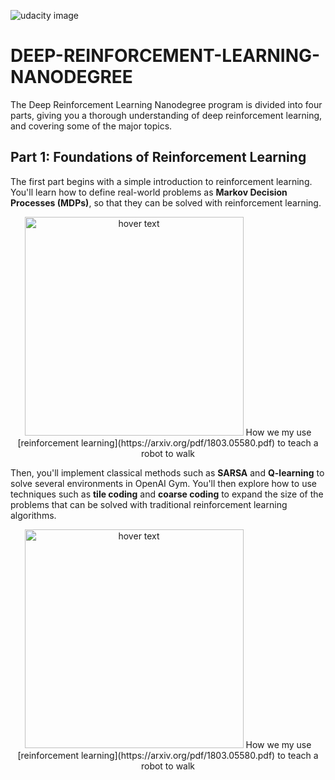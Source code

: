 
![udacity image](https://i2.wp.com/blog.udacity.com/wp-content/uploads/2019/03/480-white.png?fit=1220%2C480&ssl=1)
# DEEP-REINFORCEMENT-LEARNING-NANODEGREE 

The Deep Reinforcement Learning Nanodegree program is divided into four parts, giving you a thorough understanding of deep reinforcement learning, and covering some of the major topics.

## Part 1: Foundations of Reinforcement Learning
The first part begins with a simple introduction to reinforcement learning. You'll learn how to define real-world problems as **Markov Decision Processes (MDPs)**, so that they can be solved with reinforcement learning.

<p align="center">
  <img src="https://video.udacity-data.com/topher/2018/May/5af5ba38_mjg2mzcyma/mjg2mzcyma.gif" width="350" title="hover text">
  How we my use [reinforcement learning](https://arxiv.org/pdf/1803.05580.pdf) to teach a robot to walk
</p>


Then, you'll implement classical methods such as **SARSA** and **Q-learning** to solve several environments in OpenAI Gym. You'll then explore how to use techniques such as **tile coding** and **coarse coding** to expand the size of the problems that can be solved with traditional reinforcement learning algorithms.

<p align="center">
  <img src="https://video.udacity-data.com/topher/2018/June/5b1721df_mountain-car-cts/mountain-car-cts.gif" width="350" title="hover text">
  How we my use [reinforcement learning](https://arxiv.org/pdf/1803.05580.pdf) to teach a robot to walk
</p>
